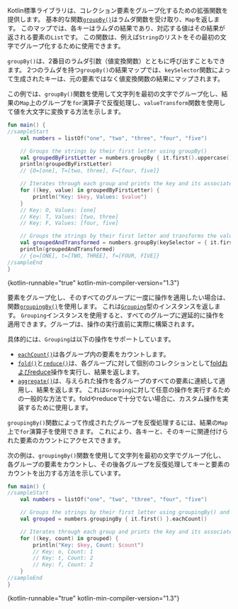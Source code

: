 [//]: # (title: グループ化)

Kotlin標準ライブラリは、コレクション要素をグループ化するための拡張関数を提供します。
基本的な関数[`groupBy()`](https://kotlinlang.org/api/latest/jvm/stdlib/kotlin.collections/group-by.html)はラムダ関数を受け取り、`Map`を返します。
このマップでは、各キーはラムダの結果であり、対応する値はその結果が返される要素の`List`です。
この関数は、例えば`String`のリストをその最初の文字でグループ化するために使用できます。

`groupBy()`は、2番目のラムダ引数（値変換関数）とともに呼び出すこともできます。
2つのラムダを持つ`groupBy()`の結果マップでは、`keySelector`関数によって生成されたキーは、元の要素ではなく値変換関数の結果にマップされます。

この例では、`groupBy()`関数を使用して文字列を最初の文字でグループ化し、結果の`Map`上のグループを`for`演算子で反復処理し、`valueTransform`関数を使用して値を大文字に変換する方法を示します。

```kotlin
fun main() {
//sampleStart
    val numbers = listOf("one", "two", "three", "four", "five")

    // Groups the strings by their first letter using groupBy()
    val groupedByFirstLetter = numbers.groupBy { it.first().uppercase() }
    println(groupedByFirstLetter)
    // {O=[one], T=[two, three], F=[four, five]}

    // Iterates through each group and prints the key and its associated values
    for ((key, value) in groupedByFirstLetter) {
        println("Key: $key, Values: $value")
    }
    // Key: O, Values: [one]
    // Key: T, Values: [two, three]
    // Key: F, Values: [four, five]

    // Groups the strings by their first letter and transforms the values to uppercase
    val groupedAndTransformed = numbers.groupBy(keySelector = { it.first() }, valueTransform = { it.uppercase() })
    println(groupedAndTransformed)
    // {o=[ONE], t=[TWO, THREE], f=[FOUR, FIVE]}
//sampleEnd
}
```
{kotlin-runnable="true" kotlin-min-compiler-version="1.3"}

要素をグループ化し、そのすべてのグループに一度に操作を適用したい場合は、関数[`groupingBy()`](https://kotlinlang.org/api/latest/jvm/stdlib/kotlin.collections/grouping-by.html)を使用します。
これは[`Grouping`](https://kotlinlang.org/api/latest/jvm/stdlib/kotlin.collections/-grouping/index.html)型のインスタンスを返します。
`Grouping`インスタンスを使用すると、すべてのグループに遅延的に操作を適用できます。グループは、操作の実行直前に実際に構築されます。

具体的には、`Grouping`は以下の操作をサポートしています。

*   [`eachCount()`](https://kotlinlang.org/api/latest/jvm/stdlib/kotlin.collections/each-count.html)は各グループ内の要素をカウントします。
*   [`fold()`](https://kotlinlang.org/api/latest/jvm/stdlib/kotlin.collections/fold.html)と[`reduce()`](https://kotlinlang.org/api/latest/jvm/stdlib/kotlin.collections/reduce.html)は、各グループに対して個別のコレクションとして[foldおよびreduce](collection-aggregate.md#fold-and-reduce)操作を実行し、結果を返します。
*   [`aggregate()`](https://kotlinlang.org/api/latest/jvm/stdlib/kotlin.collections/aggregate.html)は、与えられた操作を各グループのすべての要素に連続して適用し、結果を返します。
    これは`Grouping`に対して任意の操作を実行するための一般的な方法です。foldやreduceで十分でない場合に、カスタム操作を実装するために使用します。

`groupingBy()`関数によって作成されたグループを反復処理するには、結果の`Map`上で`for`演算子を使用できます。
これにより、各キーと、そのキーに関連付けられた要素のカウントにアクセスできます。

次の例は、`groupingBy()`関数を使用して文字列を最初の文字でグループ化し、各グループの要素をカウントし、その後各グループを反復処理してキーと要素のカウントを出力する方法を示しています。

```kotlin
fun main() {
//sampleStart
    val numbers = listOf("one", "two", "three", "four", "five")

    // Groups the strings by their first letter using groupingBy() and counts the elements in each group
    val grouped = numbers.groupingBy { it.first() }.eachCount()

    // Iterates through each group and prints the key and its associated values
    for ((key, count) in grouped) {
        println("Key: $key, Count: $count")
        // Key: o, Count: 1
        // Key: t, Count: 2
        // Key: f, Count: 2
    }
//sampleEnd
}
```
{kotlin-runnable="true" kotlin-min-compiler-version="1.3"}